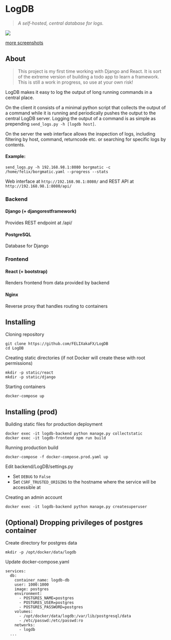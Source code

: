 # LogDB

> _A self-hosted, central database for logs._

![](https://user-images.githubusercontent.com/18424307/155157031-a2a9c62b-1e3c-4f0f-8397-289522ab7a6d.png)

[more screenshots](https://github.com/FELIXakaFX/LogDB/issues/1)

## About

> This project is my first time working with Django and React. It is sort of the extreme version of building a todo app to learn a framework.
> This is still a work in progress, so use at your own risk!

LogDB makes it easy to log the output of long running commands in a central place.

On the client it consists of a minimal python script that collects the output of a command while it is running and periodically pushes the output to the central LogDB server. Logging the output of a command is as simple as prepending ```send_logs.py -h [logdb host]```.

On the server the web interface allows the inspection of logs, including filtering by host, command, returncode etc. or searching for specific logs by contents.

#### Example:

    send_logs.py -h 192.168.98.1:8080 borgmatic -c /home/felix/borgmatic.yaml --progress --stats

Web interface at ```http://192.168.98.1:8080/``` and REST API at ```http://192.168.98.1:8080/api/```

### Backend
#### Django (+ djangorestframework)
Provides REST endpoint at /api/

#### PostgreSQL
Database for Django

### Frontend
#### React (+ bootstrap)
Renders frontend from data provided by backend

#### Nginx
Reverse proxy that handles routing to containers

## Installing
Cloning repository

    git clone https://github.com/FELIXakaFX/LogDB
    cd LogDB

Creating static directories (if not Docker will create these with root permissions)

    mkdir -p static/react
    mkdir -p static/django

Starting containers

    docker-compose up

## Installing (prod)

Building static files for production deployment

    docker exec -it logdb-backend python manage.py collectstatic
    docker exec -it logdb-frontend npm run build

Running production build

    docker-compose -f docker-compose.prod.yaml up

Edit backend/LogDB/settings.py
- Set ```DEBUG``` to ```False```
- Set ```CSRF_TRUSTED_ORIGINS``` to the hostname where the service will be accessible at

Creating an admin account

    docker exec -it logdb-backend python manage.py createsuperuser

## (Optional) Dropping privileges of postgres container

Create directory for postgres data

    mkdir -p /opt/docker/data/logdb

Update docker-compose.yaml

    services:
      db:
        container_name: logdb-db
        user: 1000:1000
        image: postgres
        environment:
          - POSTGRES_NAME=postgres
          - POSTGRES_USER=postgres
          - POSTGRES_PASSWORD=postgres
        volumes:
          - /opt/docker/data/logdb:/var/lib/postgresql/data
          - /etc/passwd:/etc/passwd:ro
        networks:
          - logdb
      ...
